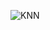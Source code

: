 ![KNN](https://github.com/GabrielMotaBLima/Basic_AI_Templates/blob/master/Machine%20Learning/Supervised%20Learning/Classification/KNN.png?raw=true)

